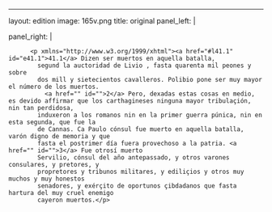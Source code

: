 <?xml version="1.0" encoding="UTF-8"?>
---
layout: edition
image: 165v.png 
title: original 
panel_left: | 

panel_right: |  
            
          <p xmlns="http://www.w3.org/1999/xhtml"><a href="#l41.1" id="e41.1">41.1</a> Dizen ser muertos en aquella batalla,
            segund la auctoridad de Livio , fasta quarenta mil peones y sobre
            dos mill y sietecientos cavalleros. Polibio pone ser muy mayor el número de los muertos.
              <a href="" id="">2</a> Pero, dexadas estas cosas en medio, es devido affirmar que los carthagineses ninguna mayor tribulaçión, nin tan perdidosa,
            induxeron a los romanos nin en la primer guerra púnica, nin en esta segunda, que fue la
            de Cannas. Ca Paulo cónsul fue muerto en aquella batalla, varón digno de memoria y que
            fasta el postrimer día fuera provechoso a la patria. <a href="" id="">3</a> Fue otrosí muerto
            Servilio, cónsul del año antepassado, y otros varones consulares, y pretores, y
            propretores y tribunos militares, y ediliçios y otros muy muchos y muy honestos
            senadores, y exérçito de oportunos çibdadanos que fasta hartura del muy cruel enemigo
            cayeron muertos.</p>
        